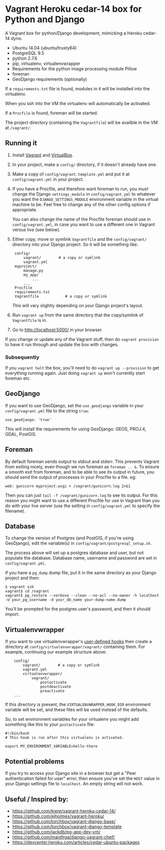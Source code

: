 # Vagrant Heroku cedar-14 box for Python and Django

A Vagrant box for python/Django development, mimicking a Heroku cedar-14 dyno.

* Ubuntu 14.04 (ubuntu/trusty64)
* PostgreSQL 9.5
* python 2.7.6
* pip, virtualenv, virtualenvwrapper
* Requirements for the python image processing module Pillow
* foreman
* GeoDjango requirements (optionally)

If a `requirements.txt` file is found, modules in it will be installed into the virtualenv.

When you ssh into the VM the virtualenv will automatically be activated.

If a `Procfile` is found, foreman will be started.

The project directory (containing the `Vagrantfile`) will be availble in the VM at `/vagrant/`.


## Running it

1. Install [Vagrant](https://www.vagrantup.com/) and [VirtualBox](https://www.virtualbox.org/).

2. In your project, make a `config/` directory, if it doesn't already have one.

3. Make a copy of `config/vagrant.template.yml` and put it at `config/vagrant.yml` in *your* project.

4. If you have a Procfile, and therefore want foreman to run, you *must* change the Django `settings_module` in `config/vagrant.yml` to whatever you want the `DJANGO_SETTINGS_MODULE` environment variable in the virtual machine to be. Feel free to change any of the other config options if appropriate.

    You can also change the name of the Procfile foreman should use in `config/vagrant.yml`, in case you want to use a different one in Vagrant versus live (see below).

5. Either copy, move or symlink `Vagrantfile` and the `config/vagrant/` directory into your Django project. So it will be something like:

        config/
            vagrant/        # a copy or symlink
            vagrant.yml
        myproject/
            manage.py
            my_app/
                ...
            ...
        Procfile
        requirements.txt
        Vagrantfile            # a copy or symlink

    This will vary slightly depending on your Django project's layout.

6. Run `vagrant up` from the same directory that the copy/symlink of `Vagrantfile` is in.

7. Go to [http://localhost:5000/](http://localhost:5000) in your browser.

If you change or update any of the Vagrant stuff, then do `vagrant provision` to have it run through and update the box with changes.

### Subsequently

If you `vagrant halt` the box, you'll need to do `vagrant up --provision` to get everything running again. Just doing `vagrant up` won't currently start foreman etc.

## GeoDjango

If you want to use GeoDjango, set the ``use_geodjango`` variable in your `config/vagrant.yml` file to the string ``true``:

    use_geodjango: 'true'

This will install the requirements for using GeoDjango: GEOS, PROJ.4, GDAL, PostGIS.

## Foreman

By default foreman sends output to stdout and stderr. This prevents Vagrant from exiting nicely, even though we run foreman as `foreman .. &`. To ensure a smooth exit from foreman, and to be able to see its output in future, you should send the output of processes in your Procfile to a file. eg:

    web: gunicorn myproject.wsgi > /vagrant/gunicorn.log 2>&1

Then you can just `tail -f /vagrant/gunicorn.log` to see its output. For this reason you might want to use a different Procfile for use in Vagrant than you do with your live server (use the setting in `config/vagrant.yml` to specify the filename).
    

## Database

To change the version of Postgres (and PostGIS, if you're using GeoDjango), edit the variable(s) in `config/vagrant/postgresql_setup.sh`.

The process above will set up a postgres database and user, but not populate the database. Database name, username and password are set in `config/vagrant.yml`.

If you have a `pg_dump` dump file, put it in the same directory as your Django project and then:

    $ vagrant ssh
    vagrant$ cd /vagrant
    vagrant$ pg_restore --verbose --clean --no-acl --no-owner -h localhost -U your_pg_username -d your_db_name your-dump-name.dump

You'll be prompted for the postgres user's password, and then it should import.


## Virtualenvwrapper

If you want to use virtualenvwrapper's [user-defined hooks](http://virtualenvwrapper.readthedocs.org/en/latest/scripts.html#scripts) then create a directory at `config/virtualenvwrapper/vagrant/` containing them. For example, continuing our example structure above:

        config/
            vagrant/        # a copy or symlink
            vagrant.yml
            virtualenvwrapper/
                vagrant/
                    postactivate
                    postdeactivate
                    preactivate
        ...

If this directory is present, the `VIRTUALENVWRAPPER_HOOK_DIR` environment variable will be set, and these files will be used instead of the defaults.

So, to set environment variables for your virtualenv you might add something like this to your `postactivate` file:

    #!/bin/bash
    # This hook is run after this virtualenv is activated.

    export MY_ENVIRONMENT_VARIABLE=hello-there


## Potential problems

If you try to access your Django site in a browser but get a "Peer authentication failed for user" error, then ensure you've set the `HOST` value in your Django settings file to `localhost`. An empty string will not work.


## Useful / Inspired by:

* https://github.com/kiere/vagrant-heroku-cedar-14/
* https://github.com/ejholmes/vagrant-heroku/
* https://github.com/torchbox/vagrant-django-base/
* https://github.com/torchbox/vagrant-django-template
* https://github.com/jackdb/pg-app-dev-vm/
* https://github.com/maigfrga/django-vagrant-chef/
* https://devcenter.heroku.com/articles/cedar-ubuntu-packages

